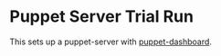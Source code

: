 # Puppet Server Trial Run

This sets up a puppet-server with
[puppet-dashboard](http://puppetlabs.com/puppet/related-projects/dashboard/). 
